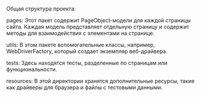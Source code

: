 Общая структура проекта:

pages: Этот пакет содержит PageObject-модели для каждой страницы сайта. Каждая модель представляет отдельную страницу и содержит методы для взаимодействия с элементами на странице.

utils: В этом пакете вспомогательные классы, например, WebDriverFactory, который создает экземпляр веб-драйвера.

tests: Здесь находятся тесты, разделенные по страницам или функциональности.

resources: В этой директории хранятся дополнительные ресурсы, такие как драйверы для браузера и файлы с тестовыми данными.